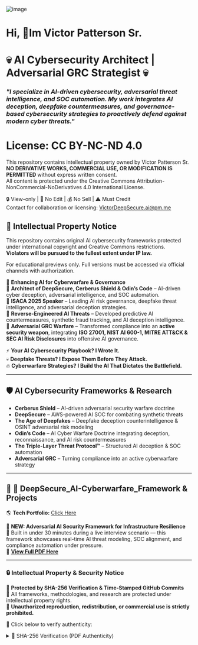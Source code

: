 ![image](https://github.com/user-attachments/assets/59e1976c-167a-4d6a-b90e-87528ae1684e)


<h1>Hi, 🔹Im Victor Patterson Sr.

# 💀 AI Cybersecurity Architect | Adversarial GRC Strategist 💀  
### *"I specialize in **AI-driven cybersecurity, adversarial threat intelligence, and SOC automation.** My work integrates **AI deception, deepfake countermeasures, and governance-based cybersecurity strategies** to proactively defend against modern cyber threats."*

# License: CC BY-NC-ND 4.0

This repository contains intellectual property owned by Victor Patterson Sr.  
**NO DERIVATIVE WORKS, COMMERCIAL USE, OR MODIFICATION IS PERMITTED** without express written consent.  
All content is protected under the Creative Commons Attribution-NonCommercial-NoDerivatives 4.0 International License.

🔒 View-only | 🛑 No Edit | 💰 No Sell | ⚠ Must Credit  
Contact for collaboration or licensing: VictorDeepSecure.ai@pm.me

## 🚨 Intellectual Property Notice

This repository contains original AI cybersecurity frameworks protected under international copyright and Creative Commons restrictions.  
**Violators will be pursued to the fullest extent under IP law.**

For educational previews only. Full versions must be accessed via official channels with authorization.

🚀 **Enhancing AI for Cyberwarfare & Governance**  
🔹 **Architect of DeepSecure, Cerberus Shield & Odin’s Code** – AI-driven cyber deception, adversarial intelligence, and SOC automation.  
🔹 **ISACA 2025 Speaker** – Leading AI risk governance, deepfake threat intelligence, and adversarial deception strategies.  
🔹 **Reverse-Engineered AI Threats** – Developed predictive AI countermeasures, synthetic fraud tracking, and AI deception intelligence.  
🔹 **Adversarial GRC Warfare** – Transformed compliance into an **active security weapon**, integrating **ISO 27001, NIST AI 600-1, MITRE ATT&CK & SEC AI Risk Disclosures** into offensive AI governance.  

⚡ **Your AI Cybersecurity Playbook? I Wrote It.**  
💀 **Deepfake Threats? I Expose Them Before They Attack.**  
🔥 **Cyberwarfare Strategies? I Build the AI That Dictates the Battlefield.**  

---

## 🛡 **AI Cybersecurity Frameworks & Research**
- **Cerberus Shield** – AI-driven adversarial security warfare doctrine  
- **DeepSecure** – AWS-powered AI SOC for combating synthetic threats  
- **The Age of Deepfakes** – Deepfake deception counterintelligence & OSINT adversarial risk modeling  
- **Odin’s Code** – AI Cyber Warfare Doctrine integrating deception, reconnaissance, and AI risk countermeasures  
- **The Triple-Layer Threat Protocol™** – Structured AI deception & SOC automation  
- **Adversarial GRC** – Turning compliance into an active cyberwarfare strategy  


---
## 📂 🚀 DeepSecure_AI-Cyberwarfare_Framework & Projects

🌎 **Tech Portfolio:** [Click Here](https://github.com/Vtec87/Vtech87/blob/MasterVic/README.md)

📄 **NEW: Adversarial AI Security Framework for Infrastructure Resilience**  
🧠 Built in under 30 minutes during a live interview scenario — this framework showcases real-time AI threat modeling, SOC alignment, and compliance automation under pressure.  
🔗 **[View Full PDF Here](https://github.com/Vtec87/Vtech87/blob/MasterVic/Adversarial_AI_Security_Framework_Watermarked_2025.pdf)**

---
### 🔒 Intellectual Property & Security Notice  
🚨 **Protected by SHA-256 Verification & Time-Stamped GitHub Commits**  
🔐 All frameworks, methodologies, and research are protected under intellectual property rights.  
🚫 **Unauthorized reproduction, redistribution, or commercial use is strictly prohibited.**

🔎 Click below to verify authenticity:

<details>
<summary>📌 SHA-256 Verification (PDF Authenticity)</summary>

> 💡 **Note:** This project evolved from a rejection into a live-execution blueprint. Not theory — just pure applied cyberwarfare intelligence.

---

- **SIEM & SOC Operations**  
  - [Fortifying Digital Defenses: A Personal SIEM Implementation with Wazuh](https://github.com/Vtec87/SIEMHomeLab/blob/main/README.md)  
  - [Analyzing Live Cyber Attacks with Azure Sentinel Lab](https://github.com/Vtec87/Analyzing-Live-Cyber-Attacks-with-Azure-Sentinel-Lab)

- **Threat & Vulnerability Management**  
  - [Active Directory Architect: Build & Secure your Network Empire](https://github.com/Vtec87/Active-Directory-Architect-Build-Secure-your-Network-Empire-)  
  - *Vulnerability Management Lab w/ Nessus* (Coming soon)

📂 **DeepSecure AI-SOC Framework**  
   ├── 📄 [Cover Page + Version Control Log PDF](https://github.com/Vtec87/Vtech87/blob/MasterVic/Cover%20Page%20%2B%20Version%20Control%20Log%20The%20Age%20of%20Deepfakes%E2%84%A2%20-%20GRC%20Strategy%20Doctrine%20v1.0%20(CODE_%20AAG-01)%20-%20DeepSecure.%20.pdf) 
   ├── 🚀 The Age of Deepfakes (Deepfake Security Playbook) 🔗 [Access PDF](https://github.com/Vtec87/Vtech87/blob/MasterVic/%F0%9F%9A%80%20GitHub%20The%20Age%20of%20Deepfakes_%20Protecting%20Your%20Digital%20Ecosystems%20with%20a%20GRC%20Approach.pdf)  
   ├── 🔥 AI-Powered SOC (AWS Elastic SIEM, GuardDuty, Security Hub)  
   ├── 🛡 Adversarial GRC Warfare (Cyber-Governance Countermeasures)  
   ├── 🎭 Deepfake Threat Intelligence (Synthetic Fraud Recon)  
   ├── 🔥 Red & Blue Team AI Cyber Defense (SOC & Adversarial AI)  
   ├── ⚡ OSINT & Cyber Recon Labs (AI Deception Operations)  
   ├── 📜 Research & Case Studies (coming soon...)
   
   
   <details>
<summary>⚠️ PDF Licensing & IP Protection</summary>

- SHA-256 file hash verification  
- Author identity: Victor Patterson Sr.  
- Watermarked IP embedded in each file  

📄 **License:** [CC BY-NC-ND 4.0 International](https://creativecommons.org/licenses/by-nc-nd/4.0/)  
🚫 No modifications, forks, or commercial use allowed.  
📫 Contact: VictorDeepSecure.ai@pm.me
</details>


📆 **COMING SOON: APRIL 10TH 2025!** 🔥


### 🔹 **Offensive & Defensive Cyber Operations**
- **Red Team & Adversarial AI Recon** – AI-powered attack simulations, penetration testing, and OSINT intelligence  
- **Blue Team & AI-Powered Defense** – AI-driven cyber deception, SOC automation, and adversarial threat modeling  
- **Purple Team Tactics** – Merging attack and defense strategies to optimize AI cybersecurity readiness  


---
## **📜 Certifications**
✅ **Microsoft Applied Skills:** SIEM Security Operations (Microsoft Sentinel)
✅ **Microsoft Applied Skills:** Configure secure access to yourworkloads using Azure Networking
✅ **Microsoft Applied Skills:** Secure Azure Workloads & Active Directory Administration  
✅ **Google Cybersecurity Professional**  
✅ **Google IT Support Professional**  
✅ **Qualys Vulnerability Management Detection & Response**  
✅ **CompTIA Security+ (In Progress)**  

---
## **🚀 Connect with Me**
📧 **Email:**VictorDeepSecure.ai@pm.me  
🔗 **[LinkedIn](https://www.linkedin.com/in/victor-patterson-b86abb4b/)**  
📜 **[Credly Certification Badges](https://www.credly.com/users/victor-patterson.68d5e641)**  
🌎 Portfolio: [Coming Soon]


---
## **💀 Your Move.**
Most **CTOs, CISOs, and cyber elites talk cybersecurity**—I define the next warfront.  
**Governments will chase this. Corporations will copy it. The industry will adapt to it.**  
But by then? **I’ve already executed it.**  

🔥 **Game-changing AI Security? Already built it.**  
💀 **Deepfake deception? Already reverse-engineered it.**  
🚀 **Adversarial GRC Warfare? Already turned compliance into a battleground.**  

### **"This is an AI Cybersecurity Framework designed for adversarial risk intelligence and AI deception governance."**  

---
### 🚀 DeepSecure AI-Cyberwarfare Framework™  
🔹 **© 2025 Victor Patterson Sr.** | **Cyberreact Architect | AI Cyber Warfare Doctrine**  
🔹 **All Research, Frameworks & Deployments Protected** 💀 **No Unauthorized Use.**  
🔹 **This is Cyberwarfare—Not Just Code.** **DeepSecure isn’t a tool—it’s a doctrine.**  

📌 **Verified By:** AI-Powered Threat Intelligence | Adversarial GRC | Synthetic Threat Defense  
📌 **GitHub Repo Security:** **Time-Stamped, Hash Verified, Immutable Archives**

### **🔹 Final Thought**
**AI-driven threats are evolving, and cybersecurity must evolve with them.**  
My work focuses on **bridging AI security, threat intelligence, and governance into proactive defense strategies.**  

📂 **If you're looking for cutting-edge AI-driven cybersecurity solutions, let's connect.

### **🔒 Security & Intellectual Property Protection**  
**🔺 [DO NOT REPRODUCE, COPY, OR REUSE WITHOUT PERMISSION] 🔺**  
🚀 **"The Future of AI Security Isn’t Just Here—It’s Already Executing."** 💀🔥  
---

All content in this repository is the protected intellectual property of Victor D. Patterson Sr.

This includes but is not limited to:  
- Frameworks (Cerberus Shield, DeepSecure, Odin’s Code, The Age of Deepfakes)  
- Diagrams, PDFs, deployment documentation  
- SOC and AI deception methodologies

## ⚠️ Legal Protection  
This repository contains time-stamped, hash-verified archives. Unauthorized use, reproduction, or derivative work is strictly prohibited.

## 📫 Contact for Collaboration or Licensing
- 📧 Email: VictorDeepSecure.ai@pm.me  
- 🔗 LinkedIn: [Victor Patterson Sr.](https://www.linkedin.com/in/victor-patterson-b86abb4b/)

📌 **All research, frameworks, and methodologies are protected.** Unauthorized reproduction, modification, or distribution is prohibited.  
📌 **Time-Stamped, Hash-Verified Archives** ensure integrity and authenticity.  
📌![Protected IP](https://img.shields.io/badge/Protected-IP-red?style=for-the-badge)


### **Welcome to my domain.**  

“© 2025 Victor Patterson Sr.


